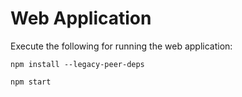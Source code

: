 # Web Application

Execute the following for running the web application:

```npm install --legacy-peer-deps```

```npm start```